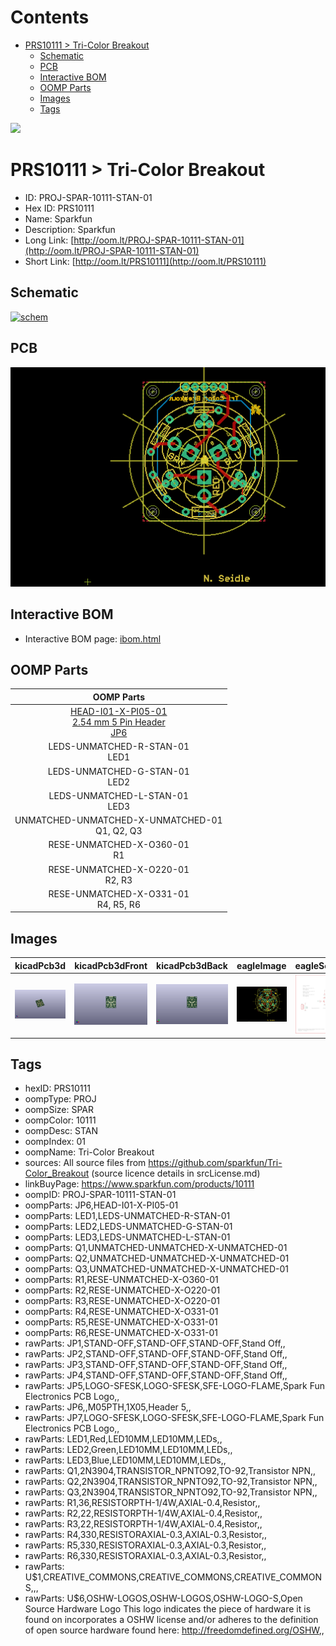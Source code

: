 



Contents
========

* [PRS10111 > Tri-Color Breakout](#prs10111--tri-color-breakout)
	* [Schematic](#schematic)
	* [PCB](#pcb)
	* [Interactive BOM](#interactive-bom)
	* [OOMP Parts](#oomp-parts)
	* [Images](#images)
	* [Tags](#tags)
  
![][im]
# PRS10111 > Tri-Color Breakout

- ID: PROJ-SPAR-10111-STAN-01
- Hex ID: PRS10111
- Name: Sparkfun
- Description: Sparkfun
- Long Link: [http://oom.lt/PROJ-SPAR-10111-STAN-01](http://oom.lt/PROJ-SPAR-10111-STAN-01)
- Short Link: [http://oom.lt/PRS10111](http://oom.lt/PRS10111)

## Schematic
  
[![schem](eagleSchemImage.png)](eagleSchemImage.png)
## PCB
  
[![pcb](eagleImage.png)](eagleImage.png)
## Interactive BOM

- Interactive BOM page: [ibom.html](https://htmlpreview.github.io/?https://github.com/oomlout/oomlout_OOMP_projects/blob/main/PROJ-SPAR-10111-STAN-01/kicad/bom/ibom.html)

## OOMP Parts
  

|OOMP Parts|
| :---: |
|[HEAD-I01-X-PI05-01<br> 2.54 mm 5 Pin Header<br> JP6](https://github.com/oomlout/oomlout_OOMP_parts/tree/main/HEAD-I01-X-PI05-01/)|
|LEDS-UNMATCHED-R-STAN-01<BR>LED1|
|LEDS-UNMATCHED-G-STAN-01<BR>LED2|
|LEDS-UNMATCHED-L-STAN-01<BR>LED3|
|UNMATCHED-UNMATCHED-X-UNMATCHED-01<BR>Q1, Q2, Q3|
|RESE-UNMATCHED-X-O360-01<BR>R1|
|RESE-UNMATCHED-X-O220-01<BR>R2, R3|
|RESE-UNMATCHED-X-O331-01<BR>R4, R5, R6|

## Images
  
  

|kicadPcb3d|kicadPcb3dFront|kicadPcb3dBack|eagleImage|eagleSchemImage|
| :---: | :---: | :---: | :---: | :---: |
|[![kicadPcb3d](kicadPcb3d_140.png)](kicadPcb3d.png)|[![kicadPcb3dFront](kicadPcb3dFront_140.png)](kicadPcb3dFront.png)|[![kicadPcb3dBack](kicadPcb3dBack_140.png)](kicadPcb3dBack.png)|[![eagleImage](eagleImage_140.png)](eagleImage.png)|[![eagleSchemImage](eagleSchemImage_140.png)](eagleSchemImage.png)|

## Tags

- hexID: PRS10111
- oompType: PROJ
- oompSize: SPAR
- oompColor: 10111
- oompDesc: STAN
- oompIndex: 01
- oompName: Tri-Color Breakout
- sources: All source files from https://github.com/sparkfun/Tri-Color_Breakout (source licence details in srcLicense.md)
- linkBuyPage: https://www.sparkfun.com/products/10111
- oompID: PROJ-SPAR-10111-STAN-01
- oompParts: JP6,HEAD-I01-X-PI05-01
- oompParts: LED1,LEDS-UNMATCHED-R-STAN-01
- oompParts: LED2,LEDS-UNMATCHED-G-STAN-01
- oompParts: LED3,LEDS-UNMATCHED-L-STAN-01
- oompParts: Q1,UNMATCHED-UNMATCHED-X-UNMATCHED-01
- oompParts: Q2,UNMATCHED-UNMATCHED-X-UNMATCHED-01
- oompParts: Q3,UNMATCHED-UNMATCHED-X-UNMATCHED-01
- oompParts: R1,RESE-UNMATCHED-X-O360-01
- oompParts: R2,RESE-UNMATCHED-X-O220-01
- oompParts: R3,RESE-UNMATCHED-X-O220-01
- oompParts: R4,RESE-UNMATCHED-X-O331-01
- oompParts: R5,RESE-UNMATCHED-X-O331-01
- oompParts: R6,RESE-UNMATCHED-X-O331-01
- rawParts: JP1,STAND-OFF,STAND-OFF,STAND-OFF,Stand Off,,
- rawParts: JP2,STAND-OFF,STAND-OFF,STAND-OFF,Stand Off,,
- rawParts: JP3,STAND-OFF,STAND-OFF,STAND-OFF,Stand Off,,
- rawParts: JP4,STAND-OFF,STAND-OFF,STAND-OFF,Stand Off,,
- rawParts: JP5,LOGO-SFESK,LOGO-SFESK,SFE-LOGO-FLAME,Spark Fun Electronics PCB Logo,,
- rawParts: JP6,,M05PTH,1X05,Header 5,,
- rawParts: JP7,LOGO-SFESK,LOGO-SFESK,SFE-LOGO-FLAME,Spark Fun Electronics PCB Logo,,
- rawParts: LED1,Red,LED10MM,LED10MM,LEDs,,
- rawParts: LED2,Green,LED10MM,LED10MM,LEDs,,
- rawParts: LED3,Blue,LED10MM,LED10MM,LEDs,,
- rawParts: Q1,2N3904,TRANSISTOR_NPNTO92,TO-92,Transistor NPN,,
- rawParts: Q2,2N3904,TRANSISTOR_NPNTO92,TO-92,Transistor NPN,,
- rawParts: Q3,2N3904,TRANSISTOR_NPNTO92,TO-92,Transistor NPN,,
- rawParts: R1,36,RESISTORPTH-1/4W,AXIAL-0.4,Resistor,,
- rawParts: R2,22,RESISTORPTH-1/4W,AXIAL-0.4,Resistor,,
- rawParts: R3,22,RESISTORPTH-1/4W,AXIAL-0.4,Resistor,,
- rawParts: R4,330,RESISTORAXIAL-0.3,AXIAL-0.3,Resistor,,
- rawParts: R5,330,RESISTORAXIAL-0.3,AXIAL-0.3,Resistor,,
- rawParts: R6,330,RESISTORAXIAL-0.3,AXIAL-0.3,Resistor,,
- rawParts: U$1,CREATIVE_COMMONS,CREATIVE_COMMONS,CREATIVE_COMMONS,,,
- rawParts: U$6,OSHW-LOGOS,OSHW-LOGOS,OSHW-LOGO-S,Open Source Hardware Logo This logo indicates the piece of hardware it is found on incorporates a OSHW license and/or adheres to the definition of open source hardware found here: http://freedomdefined.org/OSHW,,



[im]: kicadPcb3d_450.png
